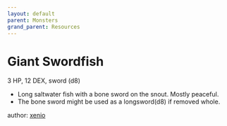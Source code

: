 ```yaml
---
layout: default
parent: Monsters
grand_parent: Resources
---
```


# Giant Swordfish

3 HP, 12 DEX, sword (d8)  

- Long saltwater fish with a bone sword on the snout. Mostly peaceful.  
- The bone sword might be used as a longsword(d8) if removed whole.  

author: [xenio](https://xenioinabottle.blogspot.com)
